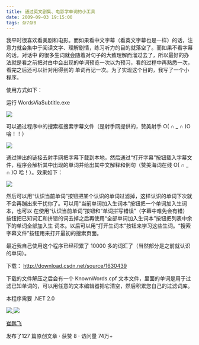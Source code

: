 ```yaml
---
title: 通过英文剧集、电影学单词的小工具
date: 2009-09-03 19:15:00
tags: 杂7杂8
---
```

我平时很喜欢看美剧和电影。而如果看中文字幕（看英文字幕也是一样）的话，注意力就会集中于阅读文字、理解剧情，练习听力的目的就落空了。而如果不看字幕的话，对话中
的很多生词就会随着对句子的大致理解而溜过去了，所以最好的办法就是看之前把对白中会出现的单词预览一次以为预习，看的过程中再熟悉一次，看完之后还可以针对用得到的
单词再记一次。为了实现这个目的，我写了一个小程序。

  

使用方式如下：

  

运行  WordsViaSubtitle.exe

  

![](https://p-blog.csdn.net/images/p_blog_csdn_net/cuipengfei1/EntryImages/20090903/%E6%88%AA%E5%9B%BE01.jpg)

可以通过程序中的搜索框搜索字幕文件（是射手网提供的，赞美射手  O(  ∩  _  ∩  )O  哈！！）

  

![](https://p-blog.csdn.net/images/p_blog_csdn_net/cuipengfei1/EntryImages/20090903/%E6%88%AA%E5%9B%BE03.jpg)

通过弹出的链接去射手网把字幕下载到本地，然后通过“打开字幕”按钮载入字幕文件，程序会解析其中出现的单词并给出其中文解释和例句（赞美海词在线  O(  ∩
_  ∩  )O  哈！）。效果如下：

  

![](https://p-blog.csdn.net/images/p_blog_csdn_net/cuipengfei1/EntryImages/20090903/%E6%88%AA%E5%9B%BE04.jpg)

然后可以用“认识当前单词”按钮把某个认识的单词过滤掉，这样认识的单词下次就不会再蹦出来干扰你了。可以用“当前单词加入生词本”按钮把一个单词加入生词本，也可以
在使用“认识当前单词”按钮和“单词拼写错误”（字幕中难免会有错）按钮把已知词汇和拼错的词去掉之后再使用“全部单词加入生词本”按钮把列表中余下的单词全部加入生
词本。以后可以用“打开生词本”按钮来学习这些生词。“搜索字幕文件”按钮用来打开最初的搜索页面。

  

最近我自己使用这个程序已经积累了  10000  多的词汇了（当然部分是之前就认识的单词）。

  

下载：  [ http://download.csdn.net/source/1630439
](http://download.csdn.net/source/1630439)

  

下载的文件解压之后会有一个  KnownWords.cpf
文本文件，里面的单词是用于过滤已知单词的，可以用任意的文本编辑器把它清空，然后积累您自己的过滤词库。

  

本程序需要  .NET 2.0



[ ![](https://profile.csdnimg.cn/5/2/5/3_cuipengfei1)
![](https://g.csdnimg.cn/static/user-reg-year/1x/11.png)
](https://blog.csdn.net/cuipengfei1)

[ 崔鹏飞 ](https://blog.csdn.net/cuipengfei1)

发布了127 篇原创文章  ·  获赞 8  ·  访问量 74万+

